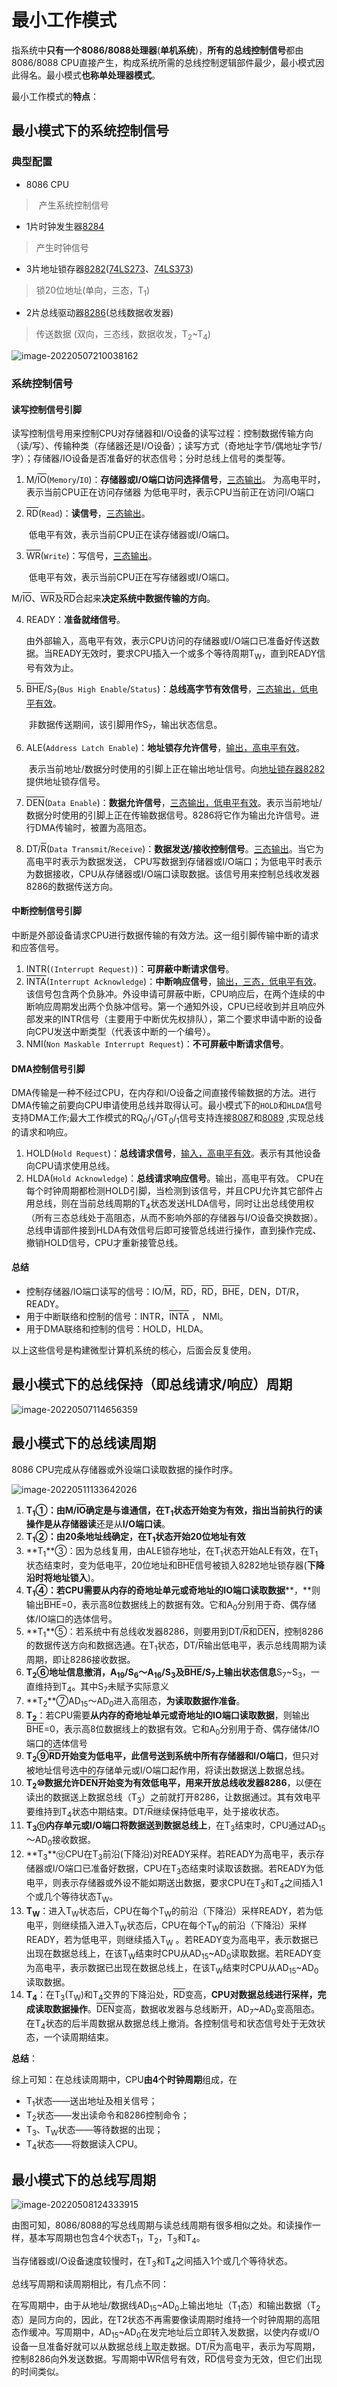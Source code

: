 # 最小工作模式

​	指系统中**只有一个8086/8088处理器**(**单机系统**)，**所有的总线控制信号**都由8086/8088 CPU直接产生，构成系统所需的总线控制逻辑部件最少，最小模式因此得名。最小模式**也称单处理器模式**。  

最小工作模式的**特点**：

## 最小模式下的系统控制信号

### 典型配置

- 8086 CPU

> ​	产生系统控制信号

- 1片时钟发生器[8284](../../第八章/8284时钟发生器.md)

> 产生时钟信号

- 3片地址锁存器[8282](../../第八章/8282地址锁存器.md)([74LS273](../../第八章/74LS273.md)、[74LS373](../../第八章/74LS373.md))

> 锁20位地址(单向，三态，T<sub>1</sub>)

- 2片总线驱动器[8286](../../第八章/8286总线驱动器.md)(总线数据收发器)

> 传送数据 (双向，三态线，数据收发，T<sub>2</sub>~T<sub>4</sub>)

![image-20220507210038162](https://cdn.jsdelivr.net/gh/letengzz/Two-C@main/img/PM/Second/202205260929514.png)

### 系统控制信号

#### 读写控制信号引脚

​	读写控制信号用来控制CPU对存储器和I/O设备的读写过程：控制数据传输方向（读/写）、传输种类（存储器还是I/O设备）；读写方式（奇地址字节/偶地址字节/字）；存储器/IO设备是否准备好的状态信号；分时总线上信号的类型等。

1. M/<SPAN style="TEXT-DECORATION: overline">IO</SPAN>(`Memory`/`IO`)：**存储器或I/O端口访问选择信号**，[三态输出](../引脚/引脚信号传输的类型.md)。
         为高电平时，表示当前CPU正在访问存储器
         为低电平时，表示CPU当前正在访问I/O端口

2. <SPAN style="TEXT-DECORATION: overline">RD</SPAN>(`Read`)：**读信号**，[三态输出](../引脚/引脚信号传输的类型.md)。

   ​      低电平有效，表示当前CPU正在读存储器或I/O端口。

3. <SPAN style="TEXT-DECORATION: overline">WR</SPAN>(`Write`)：写信号，[三态输出](../引脚/引脚信号传输的类型.md)。

   ​      低电平有效，表示当前CPU正在写存储器或I/O端口。

 M/<SPAN style="TEXT-DECORATION: overline">IO</SPAN>、<SPAN style="TEXT-DECORATION: overline">WR</SPAN>及<SPAN style="TEXT-DECORATION: overline">RD</SPAN>合起来**决定系统中数据传输的方向**。

4. READY：**准备就绪信号**。

   ​      由外部输入，高电平有效，表示CPU访问的存储器或I/O端口已准备好传送数据。当READY无效时，要求CPU插入一个或多个等待周期T<sub>W</sub>，直到READY信号有效为止。

2. <SPAN style="TEXT-DECORATION: overline">BHE</SPAN>/S<sub>7</sub>(`Bus High Enable`/`Status`)：**总线高字节有效信号**，[三态输出，低电平有效](../引脚/引脚信号传输的类型.md)。

   ​      非数据传送期间，该引脚用作S<sub>7</sub>，输出状态信息。

3. ALE(`Address Latch Enable`)：**地址锁存允许信号**，[输出，高电平有效](../引脚/引脚信号传输的类型.md)。

   ​      表示当前地址/数据分时使用的引脚上正在输出地址信号。向[地址锁存器8282](../../第八章/8282地址锁存器.md)提供地址锁存信号。

4. <SPAN style="TEXT-DECORATION: overline">DEN</SPAN>(`Data Enable`)：**数据允许信号**，[三态输出，低电平有效](../引脚/引脚信号传输的类型.md)。表示当前地址/数据分时使用的引脚上正在传输数据信号。8286将它作为输出允许信号。进行DMA传输时，被置为高阻态。

5. DT/<SPAN style="TEXT-DECORATION: overline">R</SPAN>(`Data Transmit`/`Receive`)：**数据发送/接收控制信号**。[三态输出](../引脚/引脚信号传输的类型.md)。当它为高电平时表示为数据发送， CPU写数据到存储器或I/O端口；为低电平时表示为数据接收，CPU从存储器或I/O端口读取数据。该信号用来控制总线收发器8286的数据传送方向。

#### 中断控制信号引脚

​     中断是外部设备请求CPU进行数据传输的有效方法。这一组引脚传输中断的请求和应答信号。

1. INTR(`(Interrupt Request)`)：**可屏蔽中断请求信号**。
2. <SPAN style="TEXT-DECORATION: overline">INTA</SPAN>(`Interrupt Acknowledge`)：**中断响应信号**，[输出，三态，低电平有效](../引脚/引脚信号传输的类型.md)。该信号包含两个负脉冲。外设申请可屏蔽中断，CPU响应后，在两个连续的中断响应周期发出两个负脉冲信号。第一个通知外设，CPU已经收到并且响应外部发来的INTR信号（主要用于中断优先权排队），第二个要求申请中断的设备向CPU发送中断类型（代表该中断的一个编号）。
3. NMI(`Non Maskable Interrupt Request`)：**不可屏蔽中断请求信号**。

#### DMA控制信号引脚

​     DMA传输是一种不经过CPU，在内存和I/O设备之间直接传输数据的方法。进行DMA传输之前要向CPU申请使用总线并取得认可。最小模式下的`HOLD`和`HLDA`信号支持DMA工作;最大工作模式的RQ<sub>0</sub>/<sub>1</sub>/GT<sub>0</sub>/<sub>1</sub>信号支持连接[8087](../../第八章/8087算数协处理器.md)和[8089](../../第八章/8089输入输出协处理器.md) ,实现总线的请求和响应。

1. HOLD(`Hold Request`)：**总线请求信号**，[输入，高电平有效](../引脚/引脚信号传输的类型.md)。表示有其他设备向CPU请求使用总线。
2. HLDA(`Hold Acknowledge`)：**总线请求响应信号**。输出，高电平有效。 CPU在每个时钟周期都检测HOLD引脚，当检测到该信号，并且CPU允许其它部件占用总线，则在当前总线周期的T<sub>4</sub>状态发送HLDA信号，同时让出总线使用权（所有三态总线处于高阻态，从而不影响外部的存储器与I/O设备交换数据）。总线申请部件接到HLDA有效信号后即可接管总线进行操作，直到操作完成、撤销HOLD信号，CPU才重新接管总线。

#### 总结

-  控制存储器/IO端口读写的信号：IO/<SPAN style="TEXT-DECORATION: overline">M</SPAN>，<SPAN style="TEXT-DECORATION: overline">RD</SPAN>，<SPAN style="TEXT-DECORATION: overline">RD</SPAN>，<SPAN style="TEXT-DECORATION: overline">BHE</SPAN>，DEN，DT/R，READY。
-  用于中断联络和控制的信号：INTR，<SPAN style="TEXT-DECORATION: overline">INTA</SPAN> ， NMI。
-  用于DMA联络和控制的信号：HOLD，HLDA。

  以上这些信号是构建微型计算机系统的核心，后面会反复使用。

## 最小模式下的总线保持（即总线请求/响应）周期

![image-20220507114656359](https://cdn.jsdelivr.net/gh/letengzz/Two-C@main/img/PM/Second/202205260929572.png)

## 最小模式下的总线读周期

 8086 CPU完成从存储器或外设端口读取数据的操作时序。

![image-20220511133642026](https://cdn.jsdelivr.net/gh/letengzz/Two-C@main/img/PM/Second/202205260929809.png)

1. **T<sub>1</sub>**①：由M/<SPAN style="TEXT-DECORATION: overline">IO</SPAN>确定是与谁通信，在T<sub>1</sub>状态开始变为有效，指出当前执行的读操作是从**存储器读**还是从**I/O端口读**。
2. **T<sub>1</sub>**②：由20条地址线确定，在T<sub>1</sub>状态开始20位**地址有效**
3. **T<sub>1</sub>**③：因为总线复用，由ALE锁存地址，在T<sub>1</sub>状态开始ALE有效，在T<sub>1</sub>状态结束时，变为低电平，20位地址和<SPAN style="TEXT-DECORATION: overline">BHE</SPAN>信号被锁入8282地址锁存器(**下降沿时将地址锁入**)。
4. **T<sub>1</sub>**④：若CPU需要**从内存的奇地址单元或奇地址的IO端口读取数据****，**则输出<SPAN style="TEXT-DECORATION: overline">BHE</SPAN>=0，表示高8位数据线上的数据有效。它和A<sub>0</sub>分别用于奇、偶存储体/IO端口的选体信号。
5. **T<sub>1</sub>**⑤：若系统中有总线收发器8286，则要用到DT/<SPAN style="TEXT-DECORATION: overline">R</SPAN>和<SPAN style="TEXT-DECORATION: overline">DEN</SPAN>，控制8286的数据传送方向和数据选通。在T<sub>1</sub>状态，DT/<SPAN style="TEXT-DECORATION: overline">R</SPAN>输出低电平，表示总线周期为读周期，即让8286接收数据。
6. **T<sub>2</sub>**⑥地址信息撤消，A<sub>19</sub>/S<sub>6</sub>～A<sub>16</sub>/S<sub>3</sub>及<SPAN style="TEXT-DECORATION: overline">BHE</SPAN>/S<sub>7</sub>上输出**状态信息**S<sub>7</sub>~S<sub>3</sub>，一直维持到T<sub>4</sub>。其中S<sub>7</sub>未赋予实际意义
7. **T<sub>2</sub>**⑦AD<sub>15</sub>～AD<sub>0</sub>进入高阻态，**为读取数据作准备**。
8. **T<sub>2</sub>**：若CPU需要**从内存的奇地址单元或奇地址的IO端口读取数据**，则输出<SPAN style="TEXT-DECORATION: overline">BHE</SPAN>=0，表示高8位数据线上的数据有效。它和A<sub>0</sub>分别用于奇、偶存储体/IO端口的选体信号
9. **T<sub>2</sub>**⑨<SPAN style="TEXT-DECORATION: overline">RD</SPAN>开始变为低电平，此信号**送到系统中所有存储器和I/O端口**，但只对被地址信号选中的存储单元或I/O端口起作用，将读出数据送上数据总线。
10. **T<sub>2</sub>**⑩数据允许<SPAN style="TEXT-DECORATION: overline">DEN</SPAN>开始变为有效低电平，用来**开放总线收发器8286**，以便在读出的数据送上数据总线（T<sub>3</sub>）之前就打开8286，让数据通过。其有效电平要维持到T<sub>4</sub>状态中期结束。DT/<SPAN style="TEXT-DECORATION: overline">R</SPAN>继续保持低电平，处于接收状态。
11. **T<sub>3</sub>**⑪**内存单元或I/O端口将数据送到数据总线上**，在T<sub>3</sub>结束时，CPU通过AD<sub>15</sub>～AD<sub>0</sub>接收数据。
12. **T<sub>3</sub>**⑫CPU在T<sub>3</sub>前沿(下降沿)对READY采样。若READY为高电平，表示存储器或I/O端口已准备好数据，CPU在T<sub>3</sub>态结束时读取该数据。若READY为低电平，则表示存储器或外设不能如期送出数据，要求CPU在T<sub>3</sub>和T<sub>4</sub>之间插入1个或几个等待状态T<sub>W</sub>。
13. **T<sub>W</sub>**：进入T<sub>W</sub>状态后，CPU在每个T<sub>W</sub>的前沿（下降沿）采样READY，若为低电平，则继续插入进入T<sub>W</sub>状态后，CPU在每个T<sub>W</sub>的前沿（下降沿）采样READY，若为低电平，则继续插入T<sub>W</sub> 。若READY变为高电平，表示数据已出现在数据总线上，在该T<sub>W</sub>结束时CPU从AD<sub>15</sub>~AD<sub>0</sub>读取数据。若READY变为高电平，表示数据已出现在数据总线上，在该T<sub>W</sub>结束时CPU从AD<sub>15</sub>~AD<sub>0</sub>读取数据。
9. **T<sub>4</sub>**：在T<sub>3</sub>(T<sub>W</sub>)和T<sub>4</sub>交界的下降沿处，<SPAN style="TEXT-DECORATION: overline">RD</SPAN>变高，**CPU对数据总线进行采样，完成读取数据操作**。<SPAN style="TEXT-DECORATION: overline">DEN</SPAN>变高，数据收发器与总线断开，AD<sub>7</sub>~AD<sub>0</sub>变高阻态。在T<sub>4</sub>状态的后半周数据从数据总线上撤消。各控制信号和状态信号处于无效状态，一个读周期结束。

**总结**：

综上可知：在总线读周期中，CPU**由4个时钟周期**组成，在

- T<sub>1</sub>状态——送出地址及相关信号；
- T<sub>2</sub>状态——发出读命令和8286控制命令；
- T<sub>3</sub>、T<sub>W</sub>状态——等待数据的出现；
- T<sub>4</sub>状态——将数据读入CPU。

## 最小模式下的总线写周期

![image-20220508124333915](https://cdn.jsdelivr.net/gh/letengzz/Two-C@main/img/PM/Second/202205260929379.png)

   由图可知，8086/8088的写总线周期与读总线周期有很多相似之处。和读操作一样，基本写周期也包含4个状态T<sub>1</sub>，T<sub>2</sub>，T<sub>3</sub>和T<sub>4</sub>。

当存储器或I/O设备速度较慢时，在T<sub>3</sub>和T<sub>4</sub>之间插入1个或几个等待状态。

总线写周期和读周期相比，有几点不同：

​    在写周期中，由于从地址/数据线AD<sub>15</sub>~AD<sub>0</sub>上输出地址（T<sub>1</sub>态）和输出数据（T<sub>2</sub>态）是同方向的，因此，在T2状态不再需要像读周期时维持一个时钟周期的高阻态作缓冲。写周期中，AD<sub>15</sub>~AD<sub>0</sub>在发完地址后立即转入发数据，以使内存或I/O设备一旦准备好就可以从数据总线上取走数据。DT/<SPAN style="TEXT-DECORATION: overline">R</SPAN>为高电平，表示为写周期，控制8286向外发送数据。
​    写周期中<SPAN style="TEXT-DECORATION: overline">WR</SPAN>信号有效，<SPAN style="TEXT-DECORATION: overline">RD</SPAN>信号变为无效，但它们出现的时间类似。
